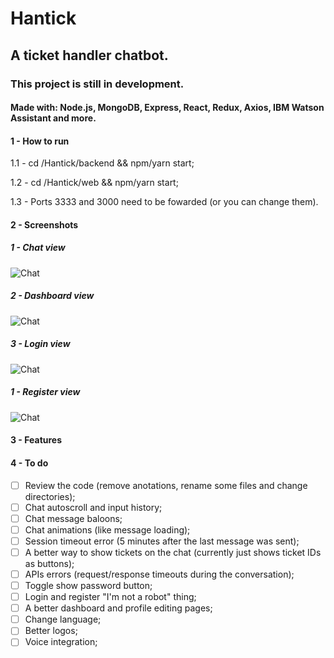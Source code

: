 # Hantick
## A ticket handler chatbot.

### This project is still in development.

#### Made with: Node.js, MongoDB, Express, React, Redux, Axios, IBM Watson Assistant and more.

#### 1 - How to run
1.1 - cd /Hantick/backend && npm/yarn start;

1.2 - cd /Hantick/web && npm/yarn start;

1.3 - Ports 3333 and 3000 need to be fowarded (or you can change them).

#### 2 - Screenshots

##### 1 - Chat view
![Chat](https://i.imgur.com/yQf5BH0l.png)

##### 2 - Dashboard view
![Chat](https://i.imgur.com/ow9n9Upl.png)

##### 3 - Login view
![Chat](https://i.imgur.com/9Y2wW1Wl.png)

##### 1 - Register view
![Chat](https://i.imgur.com/cp4heHsl.png)

#### 3 - Features

#### 4 - To do

- [ ] Review the code (remove anotations, rename some files and change directories);
- [ ] Chat autoscroll and input history;
- [ ] Chat message baloons;
- [ ] Chat animations (like message loading);
- [ ] Session timeout error (5 minutes after the last message was sent);
- [ ] A better way to show tickets on the chat (currently just shows ticket IDs as buttons);
- [ ] APIs errors (request/response timeouts during the conversation);
- [ ] Toggle show password button;
- [ ] Login and register "I'm not a robot" thing;
- [ ] A better dashboard and profile editing pages;
- [ ] Change language;
- [ ] Better logos;
- [ ] Voice integration;
